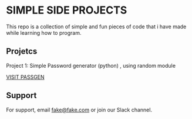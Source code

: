 
# SIMPLE SIDE PROJECTS 
This repo is a collection of simple and fun pieces of code that i have made while learning how to program.
## Projetcs

Project 1:  Simple Password generator (python) , using random module

[VISIT PASSGEN](https://github.com/LegitCoconut/simple-side-projects.git)


## Support

For support, email fake@fake.com or join our Slack channel.


